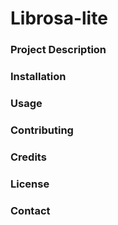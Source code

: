 # Librosa-lite

### Project Description

### Installation

### Usage

### Contributing

### Credits

### License

### Contact
